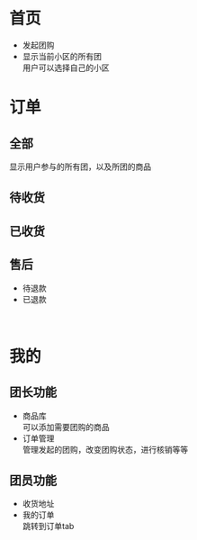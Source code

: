 # 首页
- 发起团购
- 显示当前小区的所有团  
  用户可以选择自己的小区
  
# 订单
## 全部
显示用户参与的所有团，以及所团的商品
## 待收货
## 已收货
## 售后
- 待退款
- 已退款

<br>

# 我的
## 团长功能
- 商品库  
  可以添加需要团购的商品
- 订单管理  
  管理发起的团购，改变团购状态，进行核销等等
  
## 团员功能
- 收货地址
- 我的订单  
  跳转到订单tab
